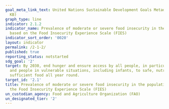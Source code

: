 ```yaml
---
goal_meta_link_text: United Nations Sustainable Development Goals Metadata (PDF 426
  KB)
graph_type: line
indicator: 2.1.2
indicator_name: Prevalence of moderate or severe food insecurity in the population,
  based on the Food Insecurity Experience Scale (FIES)
indicator_sort_order: '0020'
layout: indicator
permalink: /2-1-2/
published: true
reporting_status: notstarted
sdg_goal: '2'
target: By 2030, end hunger and ensure access by all people, in particular the poor
  and people in vulnerable situations, including infants, to safe, nutritious and
  sufficient food all year round.
target_id: '2.1'
title: Prevalence of moderate or severe food insecurity in the population, based on
  the Food Insecurity Experience Scale (FIES)
un_custodian_agency: Food and Agriculture Organization (FAO)
un_designated_tier: '2'
---
```

